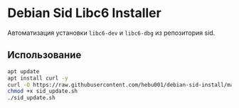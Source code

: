 # Debian Sid Libc6 Installer

Автоматизация установки `libc6-dev` и `libc6-dbg` из репозитория sid.

## Использование

```bash
apt update
apt install curl -y
curl -O https://raw.githubusercontent.com/hebu001/debian-sid-install/main/sid_update.sh
chmod +x sid_update.sh
./sid_update.sh
